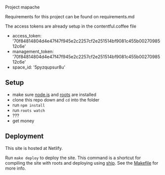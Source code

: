 Project mapache

Requirements for this project can be found on
requirements.md

The access tokens are already setup in the contentful.coffee file
- access_token: '70f84814804d4e47f47f945e2c2257cf2e251514bf9081c455b0027098512c6e'
- management_token: '70f84814804d4e47f47f945e2c2257cf2e251514bf9081c455b0027098512c6e'
- space_id: '5pyzqupsur8u'

Setup
-----

- make sure [node.js](http://nodejs.org) and [roots](http://roots.cx) are installed
- clone this repo down and `cd` into the folder
- run `npm install`
- run `roots watch`
- ???
- get money


Deployment
----------

This site is hosted at Netlify.

Run `make deploy` to deploy the site. This command is a shortcut for compiling the site with roots and deploying using [ship](https://github.com/carrot/ship). See the [Makefile](Makefile) for more info.
